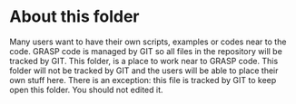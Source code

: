 About this folder
=================

Many users want to have their own scripts, examples or codes near to the code. 
GRASP code is managed by GIT so all files in the repository will be tracked by
GIT. This folder, is a place to work near to GRASP code. This folder will not be
tracked by GIT and the users will be able to place their own stuff here. There is
an exception: this file is tracked by GIT to keep open this folder. You should 
not edited it.